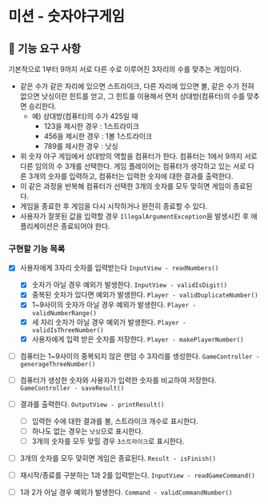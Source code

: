 # 미션 - 숫자야구게임

## 🚀 기능 요구 사항

기본적으로 1부터 9까지 서로 다른 수로 이루어진 3자리의 수를 맞추는 게임이다.

- 같은 수가 같은 자리에 있으면 스트라이크, 다른 자리에 있으면 볼, 같은 수가 전혀 없으면 낫싱이란 힌트를 얻고, 그 힌트를 이용해서 먼저 상대방(컴퓨터)의 수를 맞추면 승리한다.
    - 예) 상대방(컴퓨터)의 수가 425일 때
        - 123을 제시한 경우 : 1스트라이크
        - 456을 제시한 경우 : 1볼 1스트라이크
        - 789를 제시한 경우 : 낫싱
- 위 숫자 야구 게임에서 상대방의 역할을 컴퓨터가 한다. 컴퓨터는 1에서 9까지 서로 다른 임의의 수 3개를 선택한다. 게임 플레이어는 컴퓨터가 생각하고 있는 서로 다른 3개의 숫자를 입력하고, 컴퓨터는 입력한 숫자에 대한
  결과를 출력한다.
- 이 같은 과정을 반복해 컴퓨터가 선택한 3개의 숫자를 모두 맞히면 게임이 종료된다.
- 게임을 종료한 후 게임을 다시 시작하거나 완전히 종료할 수 있다.
- 사용자가 잘못된 값을 입력할 경우 `IllegalArgumentException`을 발생시킨 후 애플리케이션은 종료되어야 한다.


### 구현할 기능 목록
- [x] 사용자에게 3자리 숫자를 입력받는다 `InputView - readNumbers()` 
  - [x] 숫자가 아닐 경우 예외가 발생한다. `InputView - validIsDigit()`
  - [x] 중복된 숫자가 있다면 예외가 발생한다. `Player - validDuplicateNumber()`
  - [x] 1~9사이의 숫자가 아닐 경우 예외가 발생한다. `Player - validNumberRange()`
  - [x] 세 자리 숫자가 아닐 경우 예외가 발생한다. `Player - validIsThreeNumber()`
  - [x] 사용자에게 입력 받은 숫자를 저장한다. `Player - makePlayerNumber()`
- [ ] 컴퓨터는 1~9사이의 중복되지 않은 랜덤 수 3자리를 생성한다. `GameController - generageThreeNumber()`
- [ ] 컴퓨터가 생성한 숫자와 사용자가 입력한 숫자를 비교하여 저장한다. `GameController - saveResult()`
- [ ] 결과를 출력한다. `OutputView - printResult()`
  - [ ] 입력한 수에 대한 결과를 볼, 스트라이크 개수로 표시한다. 
  - [ ] 하나도 없는 경우는 `낫싱`으로 표시한다.
  - [ ] 3개의 숫자를 모두 맞힐 경우 `3스트라이크`로 표시한다. 
- [ ] 3개의 숫자를 모두 맞히면 게임은 종료된다. `Result - isFinish()`

- [ ] 재시작/종료를 구분하는 1과 2를 입력받는다. `InputView - readGameCommand()`
- [ ] 1과 2가 아닐 경우 예외가 발생한다. `Command - validCommandNumber()`